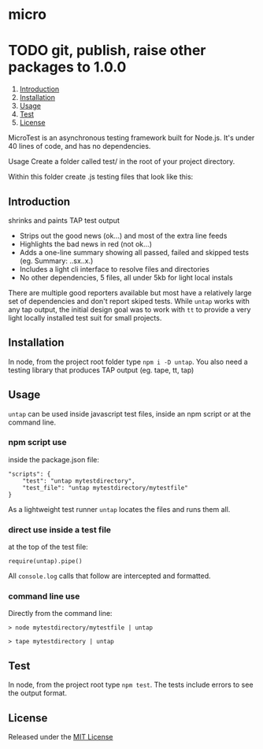 <!-- markdownlint-disable MD004 MD007 MD010 MD041	MD022 MD024	MD032 -->

# micro
# TODO git, publish, raise other packages to 1.0.0
1. [Introduction](#introduction)
1. [Installation](#installation)
1. [Usage](#usage)
1. [Test](#test)
1. [License](#license)

MicroTest is an asynchronous testing framework built for Node.js. It's under 40 lines of code, and has no dependencies.

Usage
Create a folder called test/ in the root of your project directory.

Within this folder create .js testing files that look like this:
## Introduction

shrinks and paints TAP test output
* Strips out the good news (ok...) and most of the extra line feeds
* Highlights the bad news in red (not ok...)
* Adds a one-line summary showing all passed, failed and skipped tests (eg. Summary: ..sx..x.)
* Includes a light cli interface to resolve files and directories
* No other dependencies, 5 files, all under 5kb for light local instals

There are multiple good reporters available but most have a relatively large set of dependencies and don't report skiped tests.	While `untap` works with any tap output, the initial design goal was to work with `tt` to provide a very light locally installed test suit for small projects.


## Installation

In node, from the project root folder type `npm i -D untap`.
You also need a testing library that produces TAP output (eg. tape, tt, tap)


## Usage

`untap` can be used inside javascript test files, inside an npm script or at the command line.

### npm script use
inside the package.json file:
```
"scripts": {
	"test": "untap mytestdirectory",
	"test_file": "untap mytestdirectory/mytestfile"
}
```
As a lightweight test runner `untap` locates the files and runs them all.


### direct use inside a test file
at the top of the test file:
```
require(untap).pipe()
```
All `console.log` calls that follow are intercepted and formatted.


### command line use
Directly from the command line:
```
> node mytestdirectory/mytestfile | untap
```
```
> tape mytestdirectory | untap
```

## Test

In node, from the project root type `npm test`. The tests include errors to see the output format.


## License

Released under the [MIT License](http://www.opensource.org/licenses/MIT)



